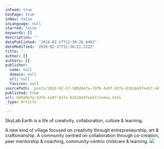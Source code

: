 ```yaml
---
inFeed: true
hasPage: true
inNav: false
inLanguage: null
starred: false
keywords: []
description: ''
datePublished: '2016-02-17T12:39:26.846Z'
dateModified: '2016-02-17T12:38:21.222Z'
title: ''
author: []
authors: []
publisher:
  name: null
  domain: null
  url: null
  favicon: null
sourcePath: _posts/2016-02-17-9d920efa-33fb-4a97-82fe-81b18a9feeb7.md
published: true
url: 9d920efa-33fb-4a97-82fe-81b18a9feeb7/index.html
_type: Article

---
```

SkyLab.Earth is a life of creativity, collaboration, culture & learning. 

A new kind of village focused on creativity through entrepreneurship, art & craftsmanship. A community centred on collaboration through co-creation, peer mentorship & coaching, community-centric childcare & learning.
![](https://the-grid-user-content.s3-us-west-2.amazonaws.com/196eb7e4-1c45-49a8-bbb8-a7fff473ebd3.jpg)